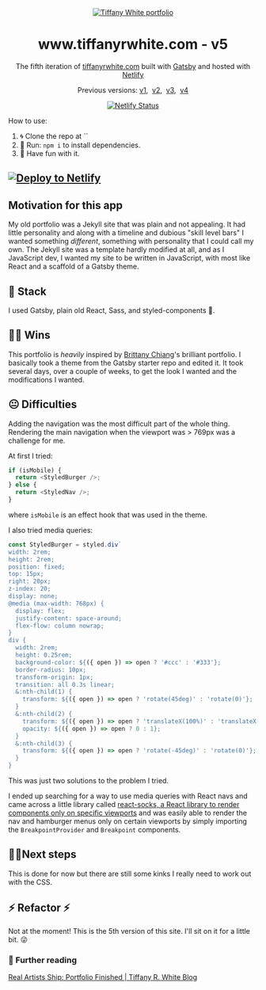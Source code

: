 <div align="center">
  <a href="https://github.com/twhite96/portfolio-v5">
    <img src="https://res.cloudinary.com/twhiteblog/image/upload/c_scale,q_100,w_333/v1600111898/trw-github.png" alt="Tiffany White portfolio" />
  </a>
</div>
<h1 align="center">www.tiffanyrwhite.com - v5</h1>
<p align="center">
  The fifth iteration of <a href="https://www.tiffanyrwhite.com" target="_blank" rel="noopener noreferrer" >tiffanyrwhite.com</a> built with <a href="https://www.gatsbyjs.org/" target="_blank" rel="noopener noreferrer" >Gatsby</a> and hosted with <a href="https://www.netlify.com/" target="_blank" rel="noopener noreferrer" >Netlify</a>
</p>
<p align="center">
  Previous versions:
  <a href="https://github.com/twhite96/v1" target="_blank" rel="noopener noreferrer" >v1</a>,&nbsp;
  <a href="https://github.com/twhite96/v2" target="_blank" rel="noopener noreferrer" >v2</a>,&nbsp;
  <a href="https://github.com/twhite96/v3" target="_blank" rel="noopener noreferrer" >v3</a>,&nbsp;
  <a href="https://github.com/twhite96/v4" target="_blank" rel="noopener noreferrer" >v4</a>
</p>

<p align="center">
  <a href="https://app.netlify.com/sites/twhite-portfolio/deploys"><img src="https://api.netlify.com/api/v1/badges/e3f186c5-5bc0-4578-b552-b71c555f6913/deploy-status" alt="Netlify Status"></a>
</p>

How to use:

1. 🌀 Clone the repo at ``
2. 🏃 Run: `npm i` to install dependencies.
3. 🎊 Have fun with it.

## [![Deploy to Netlify](https://www.netlify.com/img/deploy/button.svg)](https://app.netlify.com/start/deploy?repository=https://github.com/twhite96/portfolio-v5)

## Motivation for this app

My old portfolio was a Jekyll site that was plain and not appealing. It had little personality and along with a timeline and dubious "skill level bars" I wanted something _different_, something with personality that I could call my own. The Jekyll site was a template hardly modified at all, and as I JavaScript dev, I wanted my site to be written in JavaScript, with most like React and a scaffold of a Gatsby theme.

## 🥞 Stack

I used Gatsby, plain old React, Sass, and styled-components 💅.

## 👊🏽 Wins

This portfolio is _heavily_ inspired by [Brittany Chiang](https://brittanychiang.com/)'s brilliant portfolio. I basically took a theme from the Gatsby starter repo and edited it. It took several days, over a couple of weeks, to get the look I wanted and the modifications I wanted.

## 😐 Difficulties

Adding the navigation was the most difficult part of the whole thing. Rendering the main navigation when the viewport was > 769px was a challenge for me.

At first I tried:

```js
if (isMobile) {
  return <StyledBurger />;
} else {
  return <StyledNav />;
}
```

where `isMobile` is an effect hook that was used in the theme.

I also tried media queries:

```js
const StyledBurger = styled.div`
width: 2rem;
height: 2rem;
position: fixed;
top: 15px;
right: 20px;
z-index: 20;
display: none;
@media (max-width: 768px) {
  display: flex;
  justify-content: space-around;
  flex-flow: column nowrap;
}
div {
  width: 2rem;
  height: 0.25rem;
  background-color: ${({ open }) => open ? '#ccc' : '#333'};
  border-radius: 10px;
  transform-origin: 1px;
  transition: all 0.3s linear;
  &:nth-child(1) {
    transform: ${({ open }) => open ? 'rotate(45deg)' : 'rotate(0)'};
  }
  &:nth-child(2) {
    transform: ${({ open }) => open ? 'translateX(100%)' : 'translateX(0)'};
    opacity: ${({ open }) => open ? 0 : 1};
  }
  &:nth-child(3) {
    transform: ${({ open }) => open ? 'rotate(-45deg)' : 'rotate(0)'};
  }
}
```

This was just two solutions to the problem I tried.

I ended up searching for a way to use media queries with React navs and came across a little library called [react-socks, a React library to render components only on specific viewports](https://github.com/flexdinesh/react-socks) and was easily able to render the nav and hamburger menus only on certain viewports by simply importing the `BreakpointProvider` and `Breakpoint` components.

## 🚶‍♂️Next steps

This is done for now but there are still some kinks I really need to work out with the CSS.

## ⚡ Refactor ⚡

Not at the moment! This is the 5th version of this site. I'll sit on it for a little bit. 😜

### 📘 Further reading

[Real Artists Ship: Portfolio Finished | Tiffany R. White Blog](https://tiffanywhite.dev/2020/10/12/real-artists-ship/)
